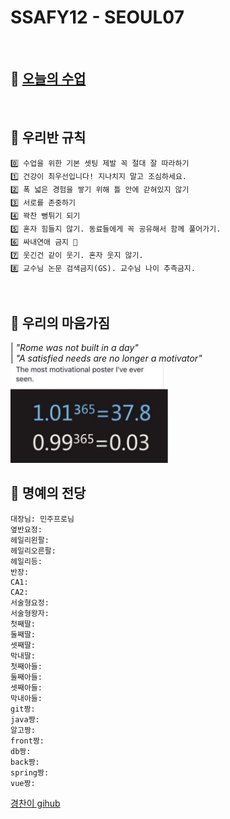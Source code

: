 # SSAFY12 - SEOUL07 
<br>

## 🍑 [오늘의 수업 ](https://github.com/ssafy12-seoul07/today/) 
<br>

## 🎁 우리반 규칙
```
0️⃣ 수업을 위한 기본 셋팅 제발 꼭 절대 잘 따라하기
1️⃣ 건강이 최우선입니다! 지나치지 말고 조심하세요.
2️⃣ 폭 넓은 경험을 쌓기 위해 틀 안에 갇혀있지 않기
3️⃣ 서로를 존중하기
4️⃣ 꽉찬 뻥튀기 되기
5️⃣ 혼자 힘들지 않기. 동료들에게 꼭 공유해서 함께 풀어가기.
6️⃣ 싸내연애 금지 🚫
7️⃣ 웃긴건 같이 웃기. 혼자 웃지 않기.
8️⃣ 교수님 논문 검색금지(GS). 교수님 나이 추측금지.
```
<br>

## 🎀 우리의 마음가짐
| *"Rome was not built in a day"* <br>
| *"A satisfied needs are no longer a motivator"* <br>
<img src="/profile/assets/0001.jpg" style="width:50%;" alt="0.01의 차이"/>

## 👑 명예의 전당
```
대장님: 민주프로님
옆반요정: 
헤일리왼팔: 
헤일리오른팔: 
헤일리등:  
반장: 
CA1: 
CA2: 
서술형요정: 
서술형왕자: 
첫째딸: 
둘째딸: 
셋째딸: 
막내딸: 
첫째아들: 
둘째아들: 
셋째아들: 
막내아들: 
git짱: 
java짱: 
알고짱: 
front짱: 
db짱: 
back짱: 
spring짱: 
vue짱: 
```

[경찬이 gihub](https://github.com/gyeongmann)
